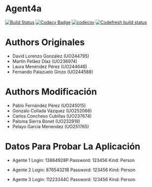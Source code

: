 
# Agent4a
[![Build Status](https://travis-ci.org/Arquisoft/Agents_e4a.svg?branch=master)](https://travis-ci.org/Arquisoft/Agents_e4a)
[![Codacy Badge](https://api.codacy.com/project/badge/Grade/f2f0d0b009384c8aba7deacb39b7b541)](https://www.codacy.com/app/Llambi/Agents_e4a?utm_source=github.com&amp;utm_medium=referral&amp;utm_content=Arquisoft/Agents_e4a&amp;utm_campaign=Badge_Grade)
[![codecov](https://codecov.io/gh/Arquisoft/Agents_e4a/branch/master/graph/badge.svg)](https://codecov.io/gh/Arquisoft/Agents_e4a)
[![Codefresh build status]( https://g.codefresh.io/api/badges/build?repoOwner=Arquisoft&repoName=Agents_e4a&branch=master&pipelineName=Agents_e4a&accountName=antonioalfa22&type=cf-1)]( https://g.codefresh.io/repositories/Arquisoft/Agents_e4a/builds?filter=trigger:build;branch:master;service:5aea07188c2e080001b41964~Agents_e4a)

# Authors Originales

- David Lorenzo González (UO244795)
- Martín Peláez Díaz (UO236974)
- Laura Menéndez Pérez (UO244646)
- Fernando Palazuelo Ginzo (UO244588)

# Authors Modificación

- Pablo Fernández Pérez (UO245015)
- Gonzalo Collada Vázquez (UO252066)
- Carlos Concheso Cubillas (UO237674)
- Paloma Sierra Bonet (UO232919)
- Pelayo Garcia Menendez (UO251765)


# Datos Para Probar La Aplicación
  
  - Agente 1
    Login: 13864928P
    Password: 123456
    Kind: Person
    
  - Agente 2
    Login: 87654321B
    Password: 123456
    Kind: Person
    
  - Agente 3
    Login: 11223344C
    Password: 123456
    Kind: Person
